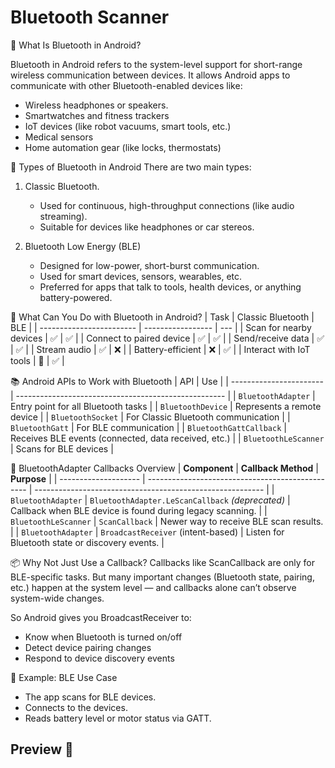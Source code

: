 # Bluetooth Scanner

🔷 What Is Bluetooth in Android?

Bluetooth in Android refers to the system-level support for short-range wireless communication between devices. It allows Android apps to communicate with other Bluetooth-enabled devices like:
- Wireless headphones or speakers. 
- Smartwatches and fitness trackers
- IoT devices (like robot vacuums, smart tools, etc.)
- Medical sensors 
- Home automation gear (like locks, thermostats)

🧭 Types of Bluetooth in Android
There are two main types:
1. Classic Bluetooth.
   * Used for continuous, high-throughput connections (like audio streaming). 
   * Suitable for devices like headphones or car stereos.
   
2. Bluetooth Low Energy (BLE)
   * Designed for low-power, short-burst communication. 
   * Used for smart devices, sensors, wearables, etc. 
   * Preferred for apps that talk to tools, health devices, or anything battery-powered.

🔧 What Can You Do with Bluetooth in Android?
| Task                     | Classic Bluetooth | BLE |
| ------------------------ | ----------------- | --- |
| Scan for nearby devices  | ✅                 | ✅   |
| Connect to paired device | ✅                 | ✅   |
| Send/receive data        | ✅                 | ✅   |
| Stream audio             | ✅                 | ❌   |
| Battery-efficient        | ❌                 | ✅   |
| Interact with IoT tools  | 🔸                 | ✅   |

📚 Android APIs to Work with Bluetooth
| API                     | Use                                                  |
| ----------------------- | ---------------------------------------------------- |
| `BluetoothAdapter`      | Entry point for all Bluetooth tasks                  |
| `BluetoothDevice`       | Represents a remote device                           |
| `BluetoothSocket`       | For Classic Bluetooth communication                  |
| `BluetoothGatt`         | For BLE communication                                |
| `BluetoothGattCallback` | Receives BLE events (connected, data received, etc.) |
| `BluetoothLeScanner`    | Scans for BLE devices                                |


🔷 BluetoothAdapter Callbacks Overview
| **Component**        | **Callback Method**                              | **Purpose**                                               |
| -------------------- | ------------------------------------------------ | --------------------------------------------------------- |
| `BluetoothAdapter`   | `BluetoothAdapter.LeScanCallback` *(deprecated)* | Callback when BLE device is found during legacy scanning. |
| `BluetoothLeScanner` | `ScanCallback`                                   | Newer way to receive BLE scan results.                    |
| `BluetoothAdapter`   | `BroadcastReceiver` (intent-based)               | Listen for Bluetooth state or discovery events.           |

📦 Why Not Just Use a Callback?
Callbacks like ScanCallback are only for BLE-specific tasks.
But many important changes (Bluetooth state, pairing, etc.) happen at the system level — and callbacks alone can’t observe system-wide changes.

So Android gives you BroadcastReceiver to:
* Know when Bluetooth is turned on/off
* Detect device pairing changes
* Respond to device discovery events

🧩 Example: BLE Use Case
* The app scans for BLE devices.
* Connects to the devices.
* Reads battery level or motor status via GATT.

## Preview 🎉
